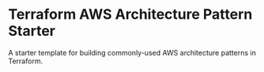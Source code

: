 # Terraform AWS Architecture Pattern Starter

A starter template for building commonly-used AWS architecture patterns in Terraform.
